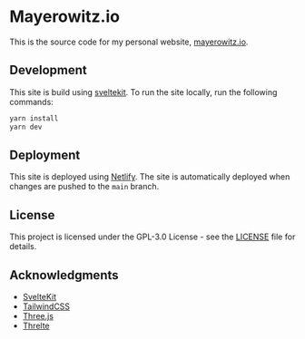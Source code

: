 # Mayerowitz.io

This is the source code for my personal website, [mayerowitz.io](https://mayerowitz.io).

## Development

This site is build using [sveltekit](https://kit.svelte.dev/). To run the site locally, run the following commands:

```bash
yarn install
yarn dev
```

## Deployment

This site is deployed using [Netlify](https://www.netlify.com/). The site is automatically deployed when changes are pushed to the `main` branch.

## License

This project is licensed under the GPL-3.0 License - see the [LICENSE](LICENSE) file for details.

## Acknowledgments

- [SvelteKit](https://kit.svelte.dev/)
- [TailwindCSS](https://tailwindcss.com/)
- [Three.js](https://threejs.org/)
- [Threlte](https://threlte.xyz/)
